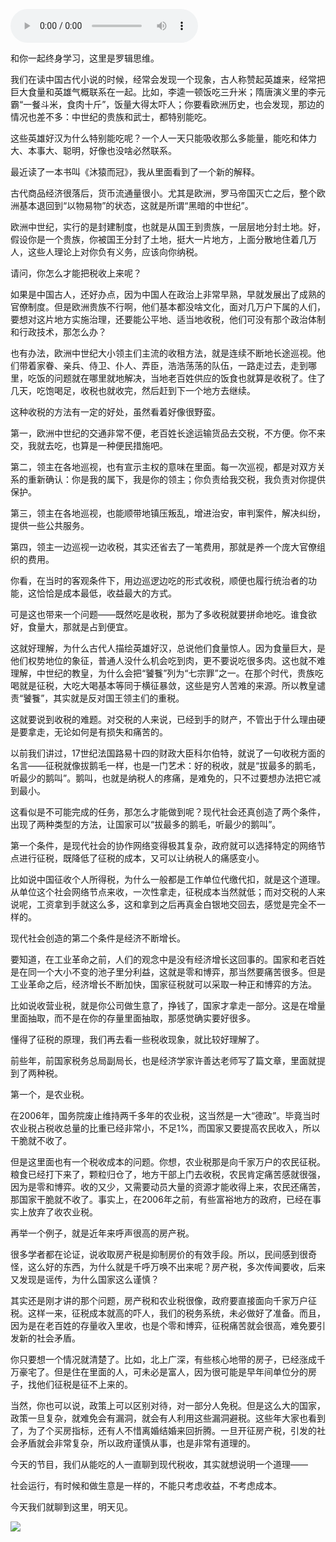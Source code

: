 <audio src="http://igetoss.cdn.igetget.com/mp3/201704/23/201704231855060514082461.mp3" controls="controls">您的浏览器不支持 audio 标签。</audio><p>和你一起终身学习，这里是罗辑思维。</p><p>我们在读中国古代小说的时候，经常会发现一个现象，古人称赞起英雄来，经常把巨大食量和英雄气概联系在一起。比如，李逵一顿饭吃三升米；隋唐演义里的李元霸“一餐斗米，食肉十斤”，饭量大得太吓人；你要看欧洲历史，也会发现，那边的情况也差不多：中世纪的贵族和武士，都特别能吃。</p><p>这些英雄好汉为什么特别能吃呢？一个人一天只能吸收那么多能量，能吃和体力大、本事大、聪明，好像也没啥必然联系。</p><p>最近读了一本书叫《沐猿而冠》，我从里面看到了一个新的解释。</p><p>古代商品经济很落后，货币流通量很小。尤其是欧洲，罗马帝国灭亡之后，整个欧洲基本退回到“以物易物”的状态，这就是所谓“黑暗的中世纪”。</p><p>欧洲中世纪，实行的是封建制度，也就是从国王到贵族，一层层地分封土地。好，假设你是一个贵族，你被国王分封了土地，挺大一片地方，上面分散地住着几万人，这些人理论上对你负有义务，应该向你纳税。</p><p>请问，你怎么才能把税收上来呢？</p><p>如果是中国古人，还好办点，因为中国人在政治上非常早熟，早就发展出了成熟的官僚制度。但是欧洲贵族不行啊，他们基本都没啥文化，面对几万户下属的人们，要想对这片地方实施治理，还要能公平地、适当地收税，他们可没有那个政治体制和行政技术，那怎么办？</p><p>也有办法，欧洲中世纪大小领主们主流的收租方法，就是连续不断地长途巡视。他们带着家眷、亲兵、侍卫、仆人、弄臣，浩浩荡荡的队伍，一路走过去，走到哪里，吃饭的问题就在哪里就地解决，当地老百姓供应的饭食也就算是收税了。住了几天，吃饱喝足，收税也就收完，然后赶到下一个地方去继续。</p><p>这种收税的方法有一定的好处，虽然看着好像很野蛮。</p><p>第一，欧洲中世纪的交通非常不便，老百姓长途运输货品去交税，不方便。你不来交，我就去吃，也算是一种便民措施吧。</p><p>第二，领主在各地巡视，也有宣示主权的意味在里面。每一次巡视，都是对双方关系的重新确认：你是我的属下，我是你的领主；你负责给我交税，我负责对你提供保护。</p><p>第三，领主在各地巡视，也能顺带地镇压叛乱，增进治安，审判案件，解决纠纷，提供一些公共服务。</p><p>第四，领主一边巡视一边收税，其实还省去了一笔费用，那就是养一个庞大官僚组织的费用。</p><p>你看，在当时的客观条件下，用边巡逻边吃的形式收税，顺便也履行统治者的功能，这恰恰是成本最低，收益最大的方式。</p><p>可是这也带来一个问题——既然吃是收税，那为了多收税就要拼命地吃。谁食欲好，食量大，那就是占到便宜。</p><p>这就好理解，为什么古代人描绘英雄好汉，总说他们食量惊人。因为食量巨大，是他们权势地位的象征，普通人没什么机会吃到肉，更不要说吃很多肉。这也就不难理解，中世纪的教皇，为什么会把“饕餮”列为“七宗罪”之一。在那个时代，贵族吃喝就是征税，大吃大喝基本等同于横征暴敛，这些是穷人苦难的来源。所以教皇谴责“饕餮”，其实就是反对国王领主们的重税。</p><p>这就要说到收税的难题。对交税的人来说，已经到手的财产，不管出于什么理由硬是要拿走，无论如何是有损失和痛苦的。</p><p>以前我们讲过，17世纪法国路易十四的财政大臣科尔伯特，就说了一句收税方面的名言——征税就像拔鹅毛一样，也是一门艺术：好的税收，就是“拔最多的鹅毛，听最少的鹅叫”。鹅叫，也就是纳税人的疼痛，是难免的，只不过要想办法把它减到最小。</p><p>这看似是不可能完成的任务，那怎么才能做到呢？现代社会还真创造了两个条件，出现了两种类型的方法，让国家可以“拔最多的鹅毛，听最少的鹅叫”。</p><p>第一个条件，是现代社会的协作网络变得极其复杂，政府就可以选择特定的网络节点进行征税，既降低了征税的成本，又可以让纳税人的痛感变小。</p><p>比如说中国征收个人所得税，为什么一般都是工作单位代缴代扣，就是这个道理。从单位这个社会网络节点来收，一次性拿走，征税成本当然就低；而对交税的人来说呢，工资拿到手就这么多，这和拿到之后再真金白银地交回去，感觉是完全不一样的。</p><p>现代社会创造的第二个条件是经济不断增长。</p><p>要知道，在工业革命之前，人们的观念中是没有经济增长这回事的。国家和老百姓是在同一个大小不变的池子里分利益，这就是零和博弈，那当然要痛苦很多。但是工业革命之后，经济增长不断加快，国家征税就可以采取一种正和博弈的方法。</p><p>比如说收营业税，就是你公司做生意了，挣钱了，国家才拿走一部分。这是在增量里面抽取，而不是在你的存量里面抽取，那感觉确实要好很多。</p><p>懂得了征税的原理，我们再去看一些税收现象，就比较好理解了。</p><p>前些年，前国家税务总局副局长，也是经济学家许善达老师写了篇文章，里面就提到了两种税。</p><p>第一个，是农业税。</p><p>在2006年，国务院废止维持两千多年的农业税，这当然是一大“德政”。毕竟当时农业税占税收总量的比重已经非常小，不足1%，而国家又要提高农民收入，所以干脆就不收了。</p><p>但是这里面也有一个税收成本的问题。你想，农业税那是向千家万户的农民征税。粮食已经打下来了，颗粒归仓了，地方干部上门去收税，农民肯定痛苦感就很强，因为是零和博弈。收的又少，又需要动员大量的资源才能收得上来，农民还痛苦，那国家干脆就不收了。事实上，在2006年之前，有些富裕地方的政府，已经在事实上放弃了收农业税。</p><p>再举一个例子，就是近年来呼声很高的房产税。</p><p>很多学者都在论证，说收取房产税是抑制房价的有效手段。所以，民间感到很奇怪，这么好的东西，为什么就是千呼万唤不出来呢？房产税，多次传闻要收，后来又发现是谣传，为什么国家这么谨慎？</p><p>其实还是刚才讲的那个问题，房产税和农业税很像，政府要直接面向千家万户征税。这样一来，征税成本就高的吓人，我们的税务系统，未必做好了准备。而且，因为是在老百姓的存量收入里收，也是个零和博弈，征税痛苦就会很高，难免要引发新的社会矛盾。</p><p>你只要想一个情况就清楚了。比如，北上广深，有些核心地带的房子，已经涨成千万豪宅了。但是住在里面的人，可未必是富人，因为很可能是早年间单位分的房子，找他们征税是征不上来的。</p><p>当然，你也可以说，政策上可以区别对待，对一部分人免税。但是这么大的国家，政策一旦复杂，就难免会有漏洞，就会有人利用这些漏洞避税。这些年大家也看到了，为了个买房指标，还有人不惜离婚结婚来回折腾。一旦开征房产税，引发的社会矛盾就会非常复杂，所以政府谨慎从事，也是非常有道理的。</p><p>今天的节目，我们从能吃的人一直聊到现代税收，其实就想说明一个道理——</p><p>社会运行，有时候和做生意是一样的，不能只考虑收益，不考虑成本。</p><p>今天我们就聊到这里，明天见。</p><img src="https://piccdn.igetget.com/img/201704/23/201704231948103048347827.jpg" />